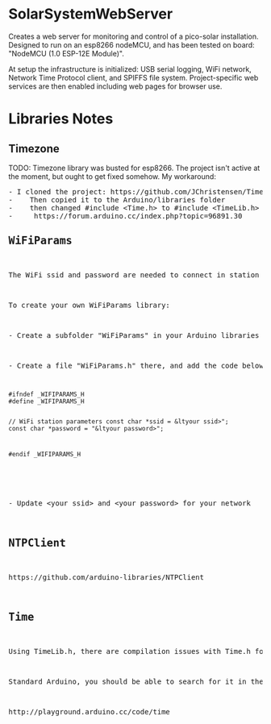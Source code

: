 # SolarSystemWebServer

<p>Creates a web server for monitoring and control of a pico-solar installation. Designed to run on an esp8266 nodeMCU, and has been tested on board: "NodeMCU (1.0 ESP-12E Module)".</p>
<p>At setup the infrastructure is initialized: USB serial logging, WiFi network, Network Time Protocol client, and SPIFFS file system.  Project-specific web services are then enabled including web pages for browser use.</p>
<h1>Libraries Notes</h1>
<h2>Timezone</h2>
<p>TODO: Timezone library was busted for esp8266.  The project isn't active at the moment, but ought to get fixed somehow.  My workaround:</p>
<pre>- I cloned the project: https://github.com/JChristensen/Timezone.git
-    Then copied it to the Arduino/libraries folder
-    then changed #include &ltTime.h> to #include &ltTimeLib.h> in Timezone.cpp, based on info at:
-     https://forum.arduino.cc/index.php?topic=96891.30
<h2>WiFiParams</h2>
<p>The WiFi ssid and password are needed to connect in station mode, but that's not something to publish.  So I created my own library called WiFiParams, so it is outside this project.  All it has is a single header file: WiFiParams.h.</p>
<p>To create your own WiFiParams library:</p>
<p>- Create a subfolder "WiFiParams" in your Arduino libraries folder</p>
<p>- Create a file "WiFiParams.h" there, and add the code below to the file</p>
<code><pre>
#ifndef _WIFIPARAMS_H
#define _WIFIPARAMS_H

//   WiFi station parameters
const char *ssid = &ltyour ssid>";
const char *password = "&ltyour password>";

#endif _WIFIPARAMS_H

</pre></code>
<p>- Update &ltyour ssid> and &ltyour password> for your network</p>
<h2>NTPClient</h2>
<p>https://github.com/arduino-libraries/NTPClient<p>
<h2>Time</h2>
<p>Using TimeLib.h, there are compilation issues with Time.h for esp8266 boards.</p>
<p>Standard Arduino, you should be able to search for it in the IDE's library manager.</p>
<p>http://playground.arduino.cc/code/time</p>

